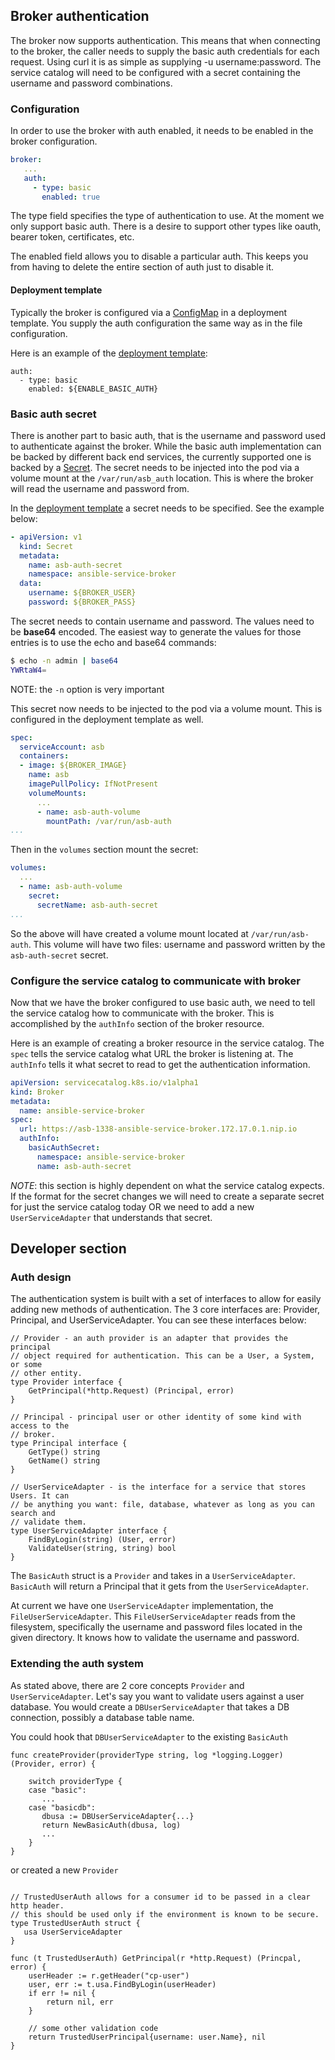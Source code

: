 ## Broker authentication

The broker now supports authentication. This means that when connecting to the
broker, the caller needs to supply the basic auth credentials for each request.
Using curl it is as simple as supplying -u username:password. The service
catalog will need to be configured with a secret containing the username and
password combinations.

### Configuration
In order to use the broker with auth enabled, it needs to be enabled in the
broker configuration.

```yaml
broker:
   ...
   auth:
     - type: basic
       enabled: true
```

The type field specifies the type of authentication to use. At the moment we
only support basic auth. There is a desire to support other types like oauth,
bearer token, certificates, etc.

The enabled field allows you to disable a particular auth. This keeps you from
having to delete the entire section of auth just to disable it.

#### Deployment template
Typically the broker is configured via a
[ConfigMap](https://docs.openshift.com/container-platform/3.5/dev_guide/configmaps.html) in a deployment template.
You supply the auth configuration the same way as in the file configuration.

Here is an example of the [deployment template](https://github.com/openshift/ansible-service-broker/blob/master/templates/deploy-ansible-service-broker.template.yaml#L195-L197):
```
auth:
  - type: basic
    enabled: ${ENABLE_BASIC_AUTH}
```

### Basic auth secret
There is another part to basic auth, that is the username and password used to
authenticate against the broker. While the basic auth implementation can be
backed by different back end services, the currently supported one is backed by a
[Secret](https://docs.openshift.com/container-platform/3.5/dev_guide/secrets.html).
The secret needs to be injected into the pod via a volume mount at the
`/var/run/asb_auth` location. This is where the broker will read the username
and password from.

In the [deployment template](https://github.com/openshift/ansible-service-broker/blob/master/templates/deploy-ansible-service-broker.template.yaml#L195-L197) a secret needs to be specified. See the example below:

```yaml
- apiVersion: v1
  kind: Secret
  metadata:
    name: asb-auth-secret
    namespace: ansible-service-broker
  data:
    username: ${BROKER_USER}
    password: ${BROKER_PASS}
```

The secret needs to contain username and password. The values need to be **base64**
encoded. The easiest way to generate the values for those entries is to use the
echo and base64 commands:

```bash
$ echo -n admin | base64
YWRtaW4=
```

NOTE: the `-n` option is very important

This secret now needs to be injected to the pod via a volume mount. This is
configured in the deployment template as well.

```yaml
spec:
  serviceAccount: asb
  containers:
  - image: ${BROKER_IMAGE}
    name: asb
    imagePullPolicy: IfNotPresent
    volumeMounts:
      ...
      - name: asb-auth-volume
        mountPath: /var/run/asb-auth
...
```

Then in the `volumes` section mount the secret:

```yaml
volumes:
  ...
  - name: asb-auth-volume
    secret:
      secretName: asb-auth-secret
...
```
So the above will have created a volume mount located at `/var/run/asb-auth`.
This volume will have two files: username and password written by the
`asb-auth-secret` secret.

### Configure the service catalog to communicate with broker
Now that we have the broker configured to use basic auth, we need to tell the
service catalog how to communicate with the broker. This is accomplished by the
`authInfo` section of the broker resource.

Here is an example of creating a broker resource in the service catalog. The
`spec` tells the service catalog what URL the broker is listening at. The
`authInfo` tells it what secret to read to get the authentication information.

```yaml
apiVersion: servicecatalog.k8s.io/v1alpha1
kind: Broker
metadata:
  name: ansible-service-broker
spec:
  url: https://asb-1338-ansible-service-broker.172.17.0.1.nip.io
  authInfo:
    basicAuthSecret:
      namespace: ansible-service-broker
      name: asb-auth-secret
```

*NOTE*: this section is highly dependent on what the service catalog expects. If
the format for the secret changes we will need to create a separate secret for
just the service catalog today OR we need to add a new `UserServiceAdapter` that
understands that secret.

## Developer section

### Auth design

The authentication system is built with a set of interfaces to allow for easily
adding new methods of authentication. The 3 core interfaces are: Provider,
Principal, and UserServiceAdapter. You can see these interfaces below:


```golang
// Provider - an auth provider is an adapter that provides the principal
// object required for authentication. This can be a User, a System, or some
// other entity.
type Provider interface {
    GetPrincipal(*http.Request) (Principal, error)
}

// Principal - principal user or other identity of some kind with access to the
// broker.
type Principal interface {
    GetType() string
    GetName() string
}

// UserServiceAdapter - is the interface for a service that stores Users. It can
// be anything you want: file, database, whatever as long as you can search and
// validate them.
type UserServiceAdapter interface {
    FindByLogin(string) (User, error)
    ValidateUser(string, string) bool
}
```

The `BasicAuth` struct is a `Provider` and takes in a `UserServiceAdapter`.
`BasicAuth` will return a Principal that it gets from the `UserServiceAdapter`.

At current we have one `UserServiceAdapter` implementation, the `FileUserServiceAdapter`.
This `FileUserServiceAdapter` reads from the filesystem, specifically the
username and password files located in the given directory. It knows how to
validate the username and password.

### Extending the auth system

As stated above, there are 2 core concepts `Provider` and `UserServiceAdapter`.
Let's say you want to validate users against a user database. You would create a
`DBUserServiceAdapter` that takes a DB connection, possibly a database table
name.

You could hook that `DBUserServiceAdapter` to the existing `BasicAuth`

```golang
func createProvider(providerType string, log *logging.Logger) (Provider, error) {

    switch providerType {
    case "basic":
       ...
    case "basicdb":
       dbusa := DBUserServiceAdapter{...}
       return NewBasicAuth(dbusa, log)
       ...
    }
}
```

or created a new `Provider`

```golang

// TrustedUserAuth allows for a consumer id to be passed in a clear http header.
// this should be used only if the environment is known to be secure.
type TrustedUserAuth struct {
   usa UserServiceAdapter
}

func (t TrustedUserAuth) GetPrincipal(r *http.Request) (Princpal, error) {
    userHeader := r.getHeader("cp-user")
    user, err := t.usa.FindByLogin(userHeader)
    if err != nil {
        return nil, err
    }

    // some other validation code
    return TrustedUserPrincipal{username: user.Name}, nil
}
```
